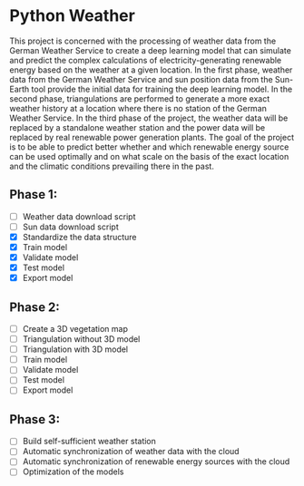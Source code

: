 # Python Weather

This project is concerned with the processing of weather data from the German Weather Service to create a deep learning model that can simulate and predict the complex calculations of electricity-generating renewable energy based on the weather at a given location. 
In the first phase, weather data from the German Weather Service and sun position data from the Sun-Earth tool provide the initial data for training the deep learning model. 
In the second phase, triangulations are performed to generate a more exact weather history at a location where there is no station of the German Weather Service.
In the third phase of the project, the weather data will be replaced by a standalone weather station and the power data will be replaced by real renewable power generation plants.
The goal of the project is to be able to predict better whether and which renewable energy source can be used optimally and on what scale on the basis of the exact location and the climatic conditions prevailing there in the past.

## Phase 1:
- [ ] Weather data download script
- [ ] Sun data download script
- [x] Standardize the data structure
- [x] Train model
- [x] Validate model
- [x] Test model
- [x] Export model

## Phase 2:
- [ ] Create a 3D vegetation map
- [ ] Triangulation without 3D model
- [ ] Triangulation with 3D model
- [ ] Train model
- [ ] Validate model
- [ ] Test model
- [ ] Export model

## Phase 3:
- [ ] Build self-sufficient weather station
- [ ] Automatic synchronization of weather data with the cloud
- [ ] Automatic synchronization of renewable energy sources with the cloud
- [ ] Optimization of the models